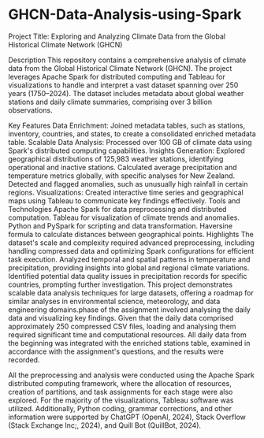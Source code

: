 # GHCN-Data-Analysis-using-Spark
Project Title: Exploring and Analyzing Climate Data from the Global Historical Climate Network (GHCN)

Description
This repository contains a comprehensive analysis of climate data from the Global Historical Climate Network (GHCN). The project leverages Apache Spark for distributed computing and Tableau for visualizations to handle and interpret a vast dataset spanning over 250 years (1750–2024). The dataset includes metadata about global weather stations and daily climate summaries, comprising over 3 billion observations.

Key Features
Data Enrichment: Joined metadata tables, such as stations, inventory, countries, and states, to create a consolidated enriched metadata table.
Scalable Data Analysis: Processed over 100 GB of climate data using Spark's distributed computing capabilities.
Insights Generation:
Explored geographical distributions of 125,983 weather stations, identifying operational and inactive stations.
Calculated average precipitation and temperature metrics globally, with specific analyses for New Zealand.
Detected and flagged anomalies, such as unusually high rainfall in certain regions.
Visualizations: Created interactive time series and geographical maps using Tableau to communicate key findings effectively.
Tools and Technologies
Apache Spark for data preprocessing and distributed computation.
Tableau for visualization of climate trends and anomalies.
Python and PySpark for scripting and data transformation.
Haversine formula to calculate distances between geographical points.
Highlights
The dataset's scale and complexity required advanced preprocessing, including handling compressed data and optimizing Spark configurations for efficient task execution.
Analyzed temporal and spatial patterns in temperature and precipitation, providing insights into global and regional climate variations.
Identified potential data quality issues in precipitation records for specific countries, prompting further investigation.
This project demonstrates scalable data analysis techniques for large datasets, offering a roadmap for similar analyses in environmental science, meteorology, and data engineering domains.phase of the assignment involved analysing the daily data and visualizing key findings. Given that the daily data comprised approximately 250 compressed CSV files, loading and analysing them required significant time and computational resources. All daily data from the beginning was integrated with the enriched stations table, examined in accordance with the assignment's questions, and the results were recorded.

All the preprocessing and analysis were conducted using the Apache Spark distributed computing framework, where the allocation of resources, creation of partitions, and task assignments for each stage were also explored. For the majority of the visualizations, Tableau software was utilized. Additionally, Python coding, grammar corrections, and other information were supported by ChatGPT (OpenAI, 2024), Stack Overflow (Stack Exchange Inc;, 2024), and Quill Bot (QuillBot, 2024).
